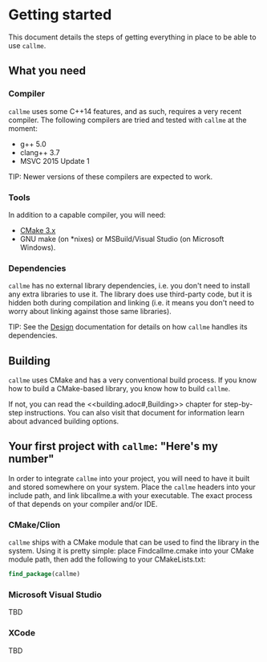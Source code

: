 # Getting started

This document details the steps of getting everything in place to be able to use `callme`.

## What you need

### Compiler

`callme` uses some C++14 features, and as such, requires a very recent compiler. The following compilers are tried and tested with `callme` at the moment:

  * g++ 5.0
  * clang++ 3.7
  * MSVC 2015 Update 1

TIP: Newer versions of these compilers are expected to work.

### Tools

In addition to a capable compiler, you will need:

  * [CMake 3.x](https://cmake.org)
  * GNU make (on \*nixes) or MSBuild/Visual Studio (on Microsoft Windows).

### Dependencies

`callme` has no external library dependencies, i.e. you don't need to install any extra libraries to use it. The library does use third-party code, but it is hidden both during compilation and linking (i.e. it means you don't need to worry about linking against those same libraries).

TIP: See the [Design](design.md) documentation for details on how `callme` handles its dependencies.


## Building

`callme` uses CMake and has a very conventional build process. If you know how to build a CMake-based library, you know how to build `callme`.

If not, you can read the <<building.adoc#,Building>> chapter for step-by-step instructions. You can also visit that document for information learn about advanced building options.

## Your first project with `callme`: "Here's my number"

In order to integrate `callme` into your project, you will need to have it built and stored somewhere on your system. Place the `callme` headers into your include path, and link libcallme.a with your executable. The exact process of that depends on your compiler and/or IDE.

### CMake/Clion

`callme` ships with a CMake module that can be used to find the library in the system. Using it is pretty simple: place Findcallme.cmake into your CMake module path, then add the following to your CMakeLists.txt:

```cmake
find_package(callme)
```

### Microsoft Visual Studio

TBD

### XCode

TBD
